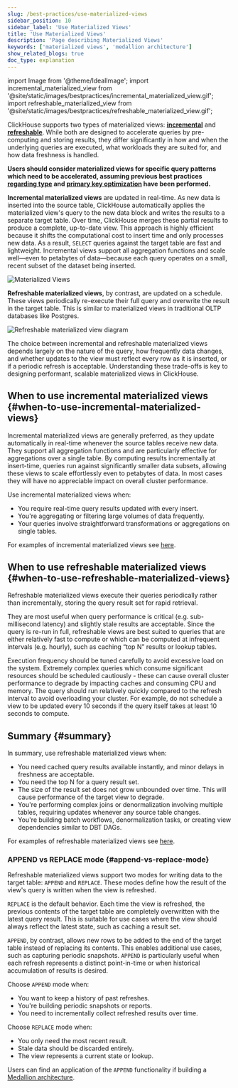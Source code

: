 ```yaml
---
slug: /best-practices/use-materialized-views
sidebar_position: 10
sidebar_label: 'Use Materialized Views'
title: 'Use Materialized Views'
description: 'Page describing Materialized Views'
keywords: ['materialized views', 'medallion architecture']
show_related_blogs: true
doc_type: explanation
---
```


import Image from '@theme/IdealImage';
import incremental_materialized_view from '@site/static/images/bestpractices/incremental_materialized_view.gif';
import refreshable_materialized_view from '@site/static/images/bestpractices/refreshable_materialized_view.gif';

ClickHouse supports two types of materialized views: [**incremental**](/materialized-view/incremental-materialized-view) and [**refreshable**](/materialized-view/refreshable-materialized-view). While both are designed to accelerate queries by pre-computing and storing results, they differ significantly in how and when the underlying queries are executed, what workloads they are suited for, and how data freshness is handled.

**Users should consider materialized views for specific query patterns which need to be accelerated, assuming previous best practices [regarding type](/best-practices/select-data-types) and [primary key optimization](/best-practices/choosing-a-primary-key) have been performed.**

**Incremental materialized views** are updated in real-time. As new data is inserted into the source table, ClickHouse automatically applies the materialized view's query to the new data block and writes the results to a separate target table. Over time, ClickHouse merges these partial results to produce a complete, up-to-date view. This approach is highly efficient because it shifts the computational cost to insert time and only processes new data. As a result, `SELECT` queries against the target table are fast and lightweight. Incremental views support all aggregation functions and scale well—even to petabytes of data—because each query operates on a small, recent subset of the dataset being inserted.

<Image img={incremental_materialized_view} size="lg" alt="Materialized Views" />

**Refreshable materialized views**, by contrast, are updated on a schedule. These views periodically re-execute their full query and overwrite the result in the target table. This is similar to materialized views in traditional OLTP databases like Postgres.

<Image img={refreshable_materialized_view} size="lg" alt="Refreshable materialized view diagram"/>

The choice between incremental and refreshable materialized views depends largely on the nature of the query, how frequently data changes, and whether updates to the view must reflect every row as it is inserted, or if a periodic refresh is acceptable. Understanding these trade-offs is key to designing performant, scalable materialized views in ClickHouse.

## When to use incremental materialized views {#when-to-use-incremental-materialized-views}

Incremental materialized views are generally preferred, as they update automatically in real-time whenever the source tables receive new data. They support all aggregation functions and are particularly effective for aggregations over a single table. By computing results incrementally at insert-time, queries run against significantly smaller data subsets, allowing these views to scale effortlessly even to petabytes of data. In most cases they will have no appreciable impact on overall cluster performance.

Use incremental materialized views when:

- You require real-time query results updated with every insert.
- You're aggregating or filtering large volumes of data frequently.
- Your queries involve straightforward transformations or aggregations on single tables.

For examples of incremental materialized views see [here](/materialized-view/incremental-materialized-view).

## When to use refreshable materialized views {#when-to-use-refreshable-materialized-views}

Refreshable materialized views execute their queries periodically rather than incrementally, storing the query result set for rapid retrieval. 

They are most useful when query performance is critical (e.g. sub-millisecond latency) and slightly stale results are acceptable. Since the query is re-run in full, refreshable views are best suited to queries that are either relatively fast to compute or which can be computed at infrequent intervals (e.g. hourly), such as caching “top N” results or lookup tables. 

Execution frequency should be tuned carefully to avoid excessive load on the system. Extremely complex queries which consume significant resources should be scheduled cautiously - these can cause overall cluster performance to degrade by impacting caches and consuming CPU and memory. The query should run relatively quickly compared to the refresh interval to avoid overloading your cluster. For example, do not schedule a view to be updated every 10 seconds if the query itself takes at least 10 seconds to compute. 

## Summary {#summary}

In summary, use refreshable materialized views when:

- You need cached query results available instantly, and minor delays in freshness are acceptable.
- You need the top N for a query result set.
- The size of the result set does not grow unbounded over time. This will cause performance of the target view to degrade.
- You're performing complex joins or denormalization involving multiple tables, requiring updates whenever any source table changes.
- You're building batch workflows, denormalization tasks, or creating view dependencies similar to DBT DAGs.

For examples of refreshable materialized views see [here](/materialized-view/refreshable-materialized-view).

### APPEND vs REPLACE mode {#append-vs-replace-mode}

Refreshable materialized views support two modes for writing data to the target table: `APPEND` and `REPLACE`. These modes define how the result of the view's query is written when the view is refreshed.

`REPLACE` is the default behavior. Each time the view is refreshed, the previous contents of the target table are completely overwritten with the latest query result. This is suitable for use cases where the view should always reflect the latest state, such as caching a result set.

`APPEND`, by contrast, allows new rows to be added to the end of the target table instead of replacing its contents. This enables additional use cases, such as capturing periodic snapshots. `APPEND` is particularly useful when each refresh represents a distinct point-in-time or when historical accumulation of results is desired.

Choose `APPEND` mode when:

- You want to keep a history of past refreshes.
- You're building periodic snapshots or reports.
- You need to incrementally collect refreshed results over time.

Choose `REPLACE` mode when:

- You only need the most recent result.
- Stale data should be discarded entirely.
- The view represents a current state or lookup.

Users can find an application of the `APPEND` functionality if building a [Medallion architecture](https://clickhouse.com/blog/building-a-medallion-architecture-for-bluesky-json-data-with-clickhouse).
